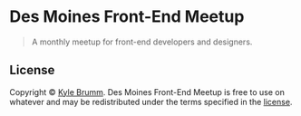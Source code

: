 # Des Moines Front-End Meetup

> A monthly meetup for front-end developers and designers.


## License

Copyright © [Kyle Brumm](http://kylebrumm.com). Des Moines Front-End Meetup is free to use on whatever and may be redistributed under the terms specified in the [license](LICENSE.md).
